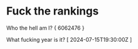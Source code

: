 # Fuck the rankings

Who the hell am I?
{ 6062476 }

What fucking year is it?
[ 2024-07-15T19:30:00Z ]
